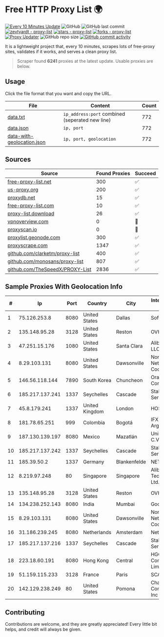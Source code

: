 
# Free HTTP Proxy List 🌍

[![Every 10 Minutes Update](https://github.com/mertguvencli/http-proxy-list/actions/workflows/main.yml/badge.svg?branch=main)](https://github.com/mertguvencli/http-proxy-list/actions/workflows/main.yml)
![GitHub](https://img.shields.io/github/license/mertguvencli/http-proxy-list)
![GitHub last commit](https://img.shields.io/github/last-commit/mertguvencli/http-proxy-list)
[![zevtyardt - proxy-list](https://img.shields.io/static/v1?label=zevtyardt&message=proxy-list&color=blue&logo=github)](https://github.com/zevtyardt/proxy-list "Go to GitHub repo")
[![stars - proxy-list](https://img.shields.io/github/stars/zevtyardt/proxy-list?style=social)](https://github.com/zevtyardt/proxy-list)
[![forks - proxy-list](https://img.shields.io/github/forks/zevtyardt/proxy-list?style=social)](https://github.com/zevtyardt/proxy-list)
[![Proxy Updater](https://github.com/zevtyardt/proxy-list/workflows/Proxy%20Updater/badge.svg)](https://github.com/zevtyardt/proxy-list/actions?query=workflow:"Proxy+Updater")
![GitHub repo size](https://img.shields.io/github/repo-size/zevtyardt/proxy-list)
[![GitHub commit activity](https://img.shields.io/github/commit-activity/m/zevtyardt/proxy-list?logo=commits)](https://github.com/zevtyardt/proxy-list/commits/main)

It is a lightweight project that, every 10 minutes, scrapes lots of free-proxy sites, validates if it works, and serves a clean proxy list.

> Scraper found **6241** proxies at the latest update. Usable proxies are below.

## Usage

Click the file format that you want and copy the URL.

|File|Content|Count|
|----|-------|-----|
|[data.txt](https://raw.githubusercontent.com/mertguvencli/http-proxy-list/main/proxy-list/data.txt)|`ip_address:port` combined (seperated new line)|772|
|[data.json](https://raw.githubusercontent.com/mertguvencli/http-proxy-list/main/proxy-list/data.json)|`ip, port`|772|
|[data-with-geolocation.json](https://raw.githubusercontent.com/mertguvencli/http-proxy-list/main/proxy-list/data-with-geolocation.json)|`ip, port, geolocation`|772|

## Sources

|Source|Found Proxies|Succeed|
|------|-------------|-------|
|[free-proxy-list.net](https://free-proxy-list.net)|300|✅|
|[us-proxy.org](https://www.us-proxy.org)|200|✅|
|[proxydb.net](http://proxydb.net)|15|✅|
|[free-proxy-list.com](https://free-proxy-list.com/?page=&port=&type%5B%5D=http&type%5B%5D=https&up_time=0&search=Search)|10|✅|
|[proxy-list.download](https://www.proxy-list.download/HTTP)|26|✅|
|[vpnoverview.com](https://vpnoverview.com/privacy/anonymous-browsing/free-proxy-servers)|0|🚫|
|[proxyscan.io](https://www.proxyscan.io)|0|🚫|
|[proxylist.geonode.com](https://proxylist.geonode.com/api/proxy-list?limit=300&page=1&sort_by=lastChecked&sort_type=desc&protocols=http,https)|300|✅|
|[proxyscrape.com](https://api.proxyscrape.com/v2/?request=displayproxies&protocol=http&timeout=10000&country=all&ssl=all&anonymity=all)|1347|✅|
|[github.com/clarketm/proxy-list](https://raw.githubusercontent.com/clarketm/proxy-list/master/proxy-list-raw.txt)|400|✅|
|[github.com/monosans/proxy-list](https://raw.githubusercontent.com/monosans/proxy-list/main/proxies/http.txt)|807|✅|
|[github.com/TheSpeedX/PROXY-List](https://raw.githubusercontent.com/TheSpeedX/PROXY-List/master/http.txt)|2836|✅|


## Sample Proxies With Geolocation Info

|#|Ip|Port|Country|City|Internet Service Provider|
|-|--|----|-------|----|-------------------------|
|1|75.126.253.8|8080|United States|Dallas|SoftLayer|
|2|135.148.95.28|3128|United States|Reston|OVH SAS|
|3|47.251.15.176|1080|United States|Santa Clara|Alibaba.com LLC|
|4|8.29.103.131|8080|United States|Dawsonville|North Georgia Network Cooperative, Inc|
|5|146.56.118.144|7890|South Korea|Chuncheon|Oracle Corporation|
|6|185.217.137.241|1337|Seychelles|Cascade|Stallion Network Services Limited|
|7|45.8.179.241|1337|United Kingdom|London|HOSTLAND|
|8|181.78.65.251|999|Colombia|Bogotá|IFX Networks Argentina S.R.L|
|9|187.130.139.197|8080|Mexico|Mazatlán|Uninet S.A. de C.V.|
|10|185.217.137.242|1337|Seychelles|Cascade|Stallion Network Services Limited|
|11|185.39.50.2|1337|Germany|Blankenfelde|NETZNUTZ|
|12|8.219.97.248|80|Singapore|Singapore|Alibaba (US) Technology Co., Ltd.|
|13|135.148.95.28|3128|United States|Reston|OVH SAS|
|14|134.238.252.143|8080|India|Mumbai|Google LLC|
|15|8.29.103.131|8080|United States|Dawsonville|North Georgia Network Cooperative, Inc|
|16|31.186.239.245|8080|Netherlands|Amsterdam|NetSkope Inc|
|17|185.217.137.216|1337|Seychelles|Cascade|Stallion Network Services Limited|
|18|223.18.60.191|8080|Hong Kong|Central|HGC Global Communications Limited|
|19|51.159.115.233|3128|France|Paris|SCALEWAY|
|20|142.129.238.249|80|United States|Pomona|Charter Communications Inc|



## Contributing

Contributions are welcome, and they are greatly appreciated! Every
little bit helps, and credit will always be given.

